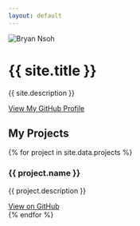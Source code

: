 ```yaml
---
layout: default
---
```


<div class="profile-section">
  <img src="{{ site.logo }}" alt="Bryan Nsoh" class="profile-image">
  <div class="profile-info">
    <h1>{{ site.title }}</h1>
    <p>{{ site.description }}</p>
    <a href="https://github.com/BryanNsoh" class="github-link">View My GitHub Profile</a>
  </div>
</div>

## My Projects

<div class="project-grid">
{% for project in site.data.projects %}
  <div class="project-card">
    <h3>{{ project.name }}</h3>
    <p>{{ project.description }}</p>
    <a href="{{ project.link }}">View on GitHub</a>
  </div>
{% endfor %}
</div>